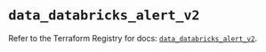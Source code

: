 # `data_databricks_alert_v2`

Refer to the Terraform Registry for docs: [`data_databricks_alert_v2`](https://registry.terraform.io/providers/databricks/databricks/1.90.0/docs/data-sources/alert_v2).
